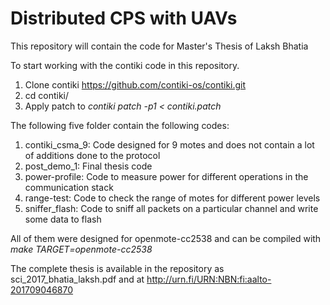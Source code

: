 # Distributed CPS with UAVs

This repository will contain the code for Master's Thesis of Laksh Bhatia

To start working with the contiki code in this repository.
1. Clone contiki https://github.com/contiki-os/contiki.git
2. cd contiki/
3. Apply patch to *contiki patch -p1 < contiki.patch* 

The following five folder contain the following codes:   
1. contiki_csma_9: Code designed for 9 motes and does not contain a lot of additions done to the protocol
2. post_demo_1: Final thesis code
3. power-profile: Code to measure power for different operations in the communication stack
4. range-test: Code to check the range of motes for different power levels
5. sniffer_flash: Code to sniff all packets on a particular channel and write some data to flash

All of them were designed for openmote-cc2538 and can be compiled with *make TARGET=openmote-cc2538*

The complete thesis is available in the repository as sci_2017_bhatia_laksh.pdf and at http://urn.fi/URN:NBN:fi:aalto-201709046870